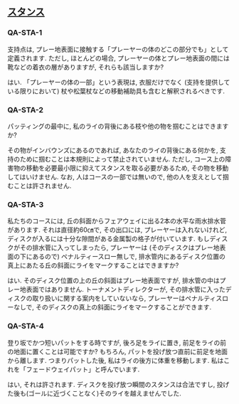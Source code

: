 ## [スタンス](80207)

### QA-STA-1
支持点は,
プレー地表面に接触する「プレーヤーの体のどこの部分でも」として定義されます.
ただし,
ほとんどの場合,
プレーヤーの体とプレー地表面の間には靴などの着衣の層がありますが,
それらも該当しますか?

はい.
「プレーヤーの体の一部」という表現は,
衣服だけでなく
(支持を提供している限りにおいて)
杖や松葉杖などの移動補助具も含むと解釈されるべきです.

### QA-STA-2
パッティングの最中に,
私のライの背後にある枝や他の物を掴むことはできますか?

その物がインバウンズにあるのであれば,
あなたのライの背後にある何かを,
支持のために掴むことは本規則によって禁止されていません.
ただし,
コース上の障害物の移動を必要最小限に抑えてスタンスを取る必要があるため,
その物を移動してはいけません.
なお,
人はコースの一部では無いので,
他の人を支えとして掴むことは許されません.

### QA-STA-3
私たちのコースには,
丘の斜面からフェアウェイに出る2本の水平な雨水排水菅があります.
それは直径約60㎝で,
その出口には,
プレーヤーは入れないけれど,
ディスクが入るには十分な隙間がある金属製の格子が付いています.
もしディスクがその排水菅に入ってしまったら,
プレーヤーは
(そのディスクはプレー地表面の下にあるので)
ペナルティースロー無しで,
排水管内にあるディスク位置の真上にあたる丘の斜面にライをマークすることはできますか?

はい.
そのディスク位置の上の丘の斜面はプレー地表面ですが,
排水管の中はプレー地表面ではありません.
トーナメントディレクターが,
その排水管に入ったディスクの取り扱いに関する案内をしていないなら,
プレーヤーはペナルティスローなしで,
そのディスクの真上の斜面にライをマークすることができます.

### QA-STA-4
登り坂でかつ短いパットをする時ですが,
後ろ足をライに置き,
前足をライの前の地面に置くことは可能ですか?
もちろん,
パットを投げ放つ直前に前足を地面から離します.
つまりパットした後,
私はライの後方に体重を移動します.
私はこれを「フェードウェイパット」と呼んでいます.

はい,
それは許されます.
ディスクを投げ放つ瞬間のスタンスは合法ですし,
投げた後も(ゴールに近づくことなく)そのライを越えませんでした.
